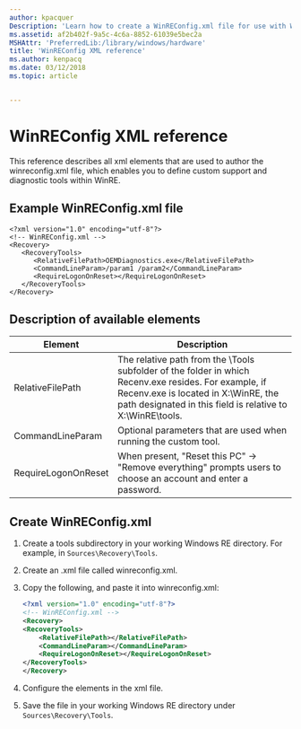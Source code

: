 ```yaml
---
author: kpacquer
Description: 'Learn how to create a WinREConfig.xml file for use with WinRE.'
ms.assetid: af2b402f-9a5c-4c6a-8852-61039e5bec2a
MSHAttr: 'PreferredLib:/library/windows/hardware'
title: 'WinREConfig XML reference'
ms.author: kenpacq
ms.date: 03/12/2018
ms.topic: article


---
```


# WinREConfig XML reference

This reference describes all xml elements that are used to author the winreconfig.xml file, which enables you to define custom support and diagnostic tools within WinRE.

## Example WinREConfig.xml file

```
<?xml version="1.0" encoding="utf-8"?>
<!-- WinREConfig.xml -->
<Recovery>
   <RecoveryTools>
      <RelativeFilePath>OEMDiagnostics.exe</RelativeFilePath>
      <CommandLineParam>/param1 /param2</CommandLineParam>
      <RequireLogonOnReset></RequireLogonOnReset>
   </RecoveryTools>
</Recovery>
```

## Description of available elements

| Element             | Description                                                                                                                                                                                                 |
| ------------------- | ----------------------------------------------------------------------------------------------------------------------------------------------------------------------------------------------------------- |
| RelativeFilePath    | The relative path from the \Tools subfolder of the folder in which Recenv.exe resides. For example, if Recenv.exe is located in X:\WinRE\, the path designated in this field is relative to X:\WinRE\tools. |
| CommandLineParam    | Optional parameters that are used when running the custom tool.                                                                                                                                             |
| RequireLogonOnReset | When present, "Reset this PC" -> "Remove everything" prompts users to choose an account and enter a password.                                                                                               |

## Create WinREConfig.xml

1. Create a tools subdirectory in your working Windows RE directory. For example, in `Sources\Recovery\Tools`.
2. Create an .xml file called winreconfig.xml.
3. Copy the following, and paste it into winreconfig.xml:
    
    ```XML
    <?xml version="1.0" encoding="utf-8"?>
    <!-- WinREConfig.xml -->
    <Recovery>
    <RecoveryTools>
        <RelativeFilePath></RelativeFilePath>
        <CommandLineParam></CommandLineParam>
        <RequireLogonOnReset></RequireLogonOnReset>
    </RecoveryTools>
    </Recovery>
    ```

4. Configure the elements in the xml file.
5. Save the file in your working Windows RE directory under `Sources\Recovery\Tools`.